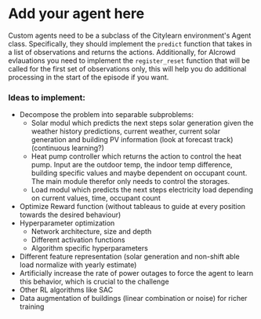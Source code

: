 # Add your agent here

Custom agents need to be a subclass of the Citylearn environment's Agent class. Specifically, they should implement the `predict` function that takes in a list of observations and returns the actions. Additionally, for AIcrowd evlauations you need to implement the `register_reset` function that will be called for the first set of observations only, this will help you do additional processing in the start of the episode if you want.

### Ideas to implement:
- Decompose the problem into separable subproblems:
  - Solar modul which predicts the next steps solar generation given the weather history predictions, current weather, current solar generation and building PV information (look at forecast track) (continuous learning?)
  - Heat pump controller which returns the action to control the heat pump. Input are the outdoor temp, the indoor temp difference, building specific values and maybe dependent on occupant count. The main module therefor only needs to control the storages.
  - Load modul which predicts the next steps electricity load depending on current values, time, occupant count
- Optimize Reward function (without tableaus to guide at every position towards the desired behaviour)
- Hyperparameter optimization
  - Network architecture, size and depth
  - Different activation functions
  - Algorithm specific hyperparameters
- Different feature representation (solar generation and non-shift able load normalize with yearly estimate)
- Artificially increase the rate of power outages to force the agent to learn this behavior, which is crucial to the challenge
- Other RL algorithms like SAC
- Data augmentation of buildings (linear combination or noise) for richer training
